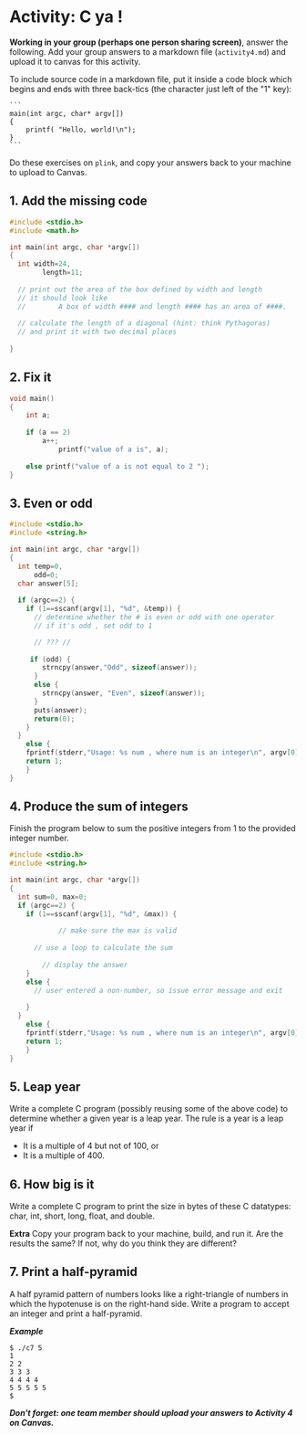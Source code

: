 # Activity: C ya !

**Working in your group (perhaps one person sharing screen)**, answer the following. Add your group answers to a markdown file (`activity4.md`) and upload it to canvas for this activity.

To include source code in a markdown file, put it inside a code block which begins and ends with three back-tics (the character just left of the "1" key):

````
```
main(int argc, char* argv[])
{
    printf( "Hello, world!\n");
}
```
```````

Do these exercises on `plink`, and copy your answers back to your machine to upload to Canvas.

## 1. Add the missing code

```c
#include <stdio.h>
#include <math.h>

int main(int argc, char *argv[])
{
  int width=24,
  		length=11;
  
  // print out the area of the box defined by width and length
  // it should look like 
  // 		A box of width #### and length #### has an area of ####.
  
  // calculate the length of a diagonal (hint: think Pythagoras)
  // and print it with two decimal places
  
}
```

## 2. Fix it

```c
void main()
{
    int a;
 
    if (a == 2)
        a++;
 		    printf("value of a is", a);
 
    else printf("value of a is not equal to 2 ");
}
```

## 3. Even or odd

```c
#include <stdio.h>
#include <string.h>

int main(int argc, char *argv[])
{
  int temp=0,
      odd=0;
  char answer[5];
  
  if (argc==2) {
    if (1==sscanf(argv[1], "%d", &temp)) {
      // determine whether the # is even or odd with one operator
      // if it's odd , set odd to 1 

      // ??? //
      
     if (odd) {
        strncpy(answer,"Odd", sizeof(answer));
      }
      else {
        strncpy(answer, "Even", sizeof(answer));
      }
      puts(answer);
      return(0);
    }
  }
	else {
  	fprintf(stderr,"Usage: %s num , where num is an integer\n", argv[0]);
  	return 1;
	}
}
```



## 4. Produce the sum of integers 

Finish the program below to sum the positive integers from 1 to the provided integer number.

```c
#include <stdio.h>
#include <string.h>

int main(int argc, char *argv[])
{
  int sum=0, max=0;
  if (argc==2) {
    if (1==sscanf(argv[1], "%d", &max)) {
      
			// make sure the max is valid
      
      // use a loop to calculate the sum
  
  		// display the answer
    }
    else {
      // user entered a non-number, so issue error message and exit
      
    }
  }
	else {
  	fprintf(stderr,"Usage: %s num , where num is an integer\n", argv[0]);
  	return 1;
	}
}
```



## 5. Leap year

Write a complete C program (possibly reusing some of the above code) to determine whether a given year is a leap year. The rule is a year is a leap year if

- It is a multiple of 4 but not of 100, or
- It is a multiple of 400.



## 6. How big is it

Write a complete C program to print the size in bytes of  these C datatypes:  char, int, short, long, float, and double.

**Extra** Copy your program back to your machine, build, and run it. Are the 
results the same? If not, why do you think they are different?

## 7. Print a half-pyramid

A half pyramid pattern of numbers looks like a right-triangle of numbers in which the hypotenuse is on the right-hand side. Write a program to accept an integer and print a half-pyramid.

***Example*** 

```
$ ./c7 5
1 
2 2 
3 3 3 
4 4 4 4 
5 5 5 5 5 
$ 
```

***Don't forget: one team member should upload your answers to Activity 4 on Canvas.***
